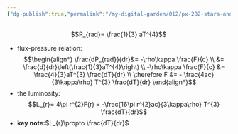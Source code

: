```yaml
---
{"dg-publish":true,"permalink":"/my-digital-garden/012/px-282-stars-and-the-solar-system/d-stellar-structure-and-interiors/px-282-d2b-radiation/","created":"2024-11-25T10:50:32.000+00:00","updated":"2024-11-26T09:39:33.777+00:00"}
---
```


$$P_{rad}= \frac{1}{3} aT^{4}$$
- flux-pressure relation: 
$$\begin{align*}
	\frac{dP_{rad}}{dr}&= -\rho\kappa \frac{F}{c} \\
	&= \frac{d}{dr}\left(\frac{1}{3}aT^{4}\right) \\
	-\rho\kappa \frac{F}{c} &= \frac{4}{3}aT^{3} \frac{dT}{dr} \\
	\therefore F &= - \frac{4ac}{3\kappa\rho} T^{3} \frac{dT}{dr}
\end{align*}$$
- the luminosity: 
$$L_{r}= 4\pi r^{2}F(r) = -\frac{16\pi r^{2}ac}{3\kappa\rho} T^{3} \frac{dT}{dr}$$
- **key note:**$L_{r}\propto \frac{dT}{dr}$
